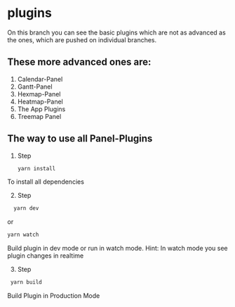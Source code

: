 # plugins

On this branch you can see the basic plugins which are not as advanced as the ones, which are pushed on individual branches.

## These more advanced ones are:

1. Calendar-Panel
2. Gantt-Panel
3. Hexmap-Panel
4. Heatmap-Panel
5. The App Plugins
6. Treemap Panel


## The way to use all Panel-Plugins 

1. Step
   ```bash
   yarn install
   ```

To install all dependencies

2. Step
 ```bash
   yarn dev
   ```

   or

   ```bash
   yarn watch
   ```

Build plugin in dev mode or run in watch mode.
Hint: In watch mode you see plugin changes in realtime

3. Step

  ```bash
   yarn build
   ```
Build Plugin in Production Mode




